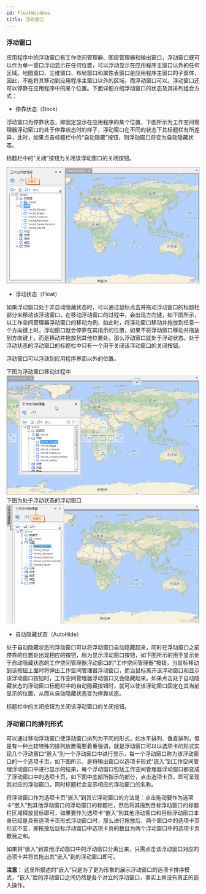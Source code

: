 ```yaml
---
id: FloatWindows
title: 浮动窗口
---
```

### 浮动窗口

应用程序中的浮动窗口有工作空间管理器、图层管理器和输出窗口，浮动窗口既可以作为单一窗口浮动显示在任何位置，可以浮动显示在应用程序主窗口以外的任何区域。地图窗口、三维窗口、布局窗口和属性表窗口是应用程序主窗口的子窗体，因此，不能将其移动到应用程序主窗口以外的区域，而浮动窗口可以。浮动窗口还可以停靠在应用程序中的某个位置。下面详细介绍浮动窗口的状态及其排列组合方式：

  * 停靠状态（Dock） 

浮动窗口为停靠状态，即固定显示在应用程序的某个位置，下图所示为工作空间管理器浮动窗口的处于停靠状态时的样子，浮动窗口在不同的状态下其标题栏有所差异，此时，如果点击标题栏中的“自动隐藏”按钮，则浮动窗口将变为自动隐藏状态。

标题栏中的“关闭”按钮为关闭该浮动窗口的关闭按钮。

![](img/DockStatus.png)  

  
  * 浮动状态（Float） 

如果浮动窗口处于非自动隐藏状态时，可以通过鼠标点击并拖动浮动窗口的标题栏部分来移动该浮动窗口，在移动浮动窗口的过程中，会出现方向键，如下图所示，以工作空间管理器浮动窗口的移动为例，如此时，将浮动窗口移动并拖放到任意一个方向键上时，浮动窗口就会停靠在其指示的位置，如果不将浮动窗口移动并拖放到方向键上，而是移动并拖放到其他位置处，那么浮动窗口就处于浮动状态。处于浮动状态的浮动窗口的标题栏中只有一个用于关闭该浮动窗口的关闭按钮。

浮动窗口可以浮动到应用程序界面以外的位置。  

下图为浮动窗口移动过程中  
![](img/MoveStatus.png)  
下图为处于浮动状态的浮动窗口  
![](img/FloatStatus.png)  

  
  * 自动隐藏状态（AutoHide） 

处于自动隐藏状态的浮动窗口可以将浮动窗口自动隐藏起来，同时在浮动窗口之前停靠的位置处出现相应的按钮，称为显示浮动窗口按钮，如下图所示的用于显示处于自动隐藏状态的工作空间管理器浮动窗口的“工作空间管理器”按钮，当鼠标移动到该按钮上面时将弹出工作空间管理器浮动窗口，而当鼠标离开该浮动窗口和显示该浮动窗口按钮时，工作空间管理器浮动窗口又会隐藏起来。如果点击处于自动隐藏状态的浮动窗口标题栏中的自动隐藏按钮时，就可以使该浮动窗口固定在其当前显示的位置，从而从自动隐藏状态变为停靠状态。

标题栏中的关闭按钮为关闭该浮动窗口的关闭按钮。

### 浮动窗口的排列形式

可以通过移动浮动窗口使浮动窗口排列为不同的形式，如水平排列、垂直排列，但是有一种比较特殊的排列放置需要着重强调，就是浮动窗口可以以选项卡的形式实现几个浮动窗口“嵌入”到一个浮动窗口中进行显示，每一个浮动窗口称为该浮动窗口的一个选项卡页，如下图所示，是将输出窗口以选项卡形式“嵌入”到工作空间管理浮动窗口中进行显示的结果，每个浮动窗口包括工作空间管理器浮动窗口都变成了浮动窗口中的选项卡页，如下图中底部所指示的部分，点击选项卡页，即可呈现其对应的浮动窗口，同时标题栏会显示相应的浮动窗口的名称。

将浮动窗口作为选项卡页“嵌入”到其它浮动窗口的方法是：点击拖动要作为选项卡“嵌入”到其他浮动窗口的浮动窗口的标题栏，然后将其拖到目标浮动窗口的标题栏区域释放鼠标即可，如果要作为选项卡“嵌入”到其他浮动窗口和目标浮动窗口本身已经是具有选项卡页形式浮动窗口时，那么进行拖放后，两个窗口中的选项卡页形式不变，即拖放后目标浮动窗口中选项卡页的数目为两个浮动窗口中的选项卡页数目之和。

如果将“嵌入”到其他浮动窗口中的浮动窗口分离出来，只需点击该浮动窗口对应的选项卡并将其拖出其“嵌入”到的浮动窗口即可。

**注意：**
这里所描述的“嵌入”只是为了更为形象的展示浮动窗口的选项卡排序模式，“嵌入”后的浮动窗口之间仍然是各个对立的浮动窗口，事实上并没有真正的嵌入操作。
